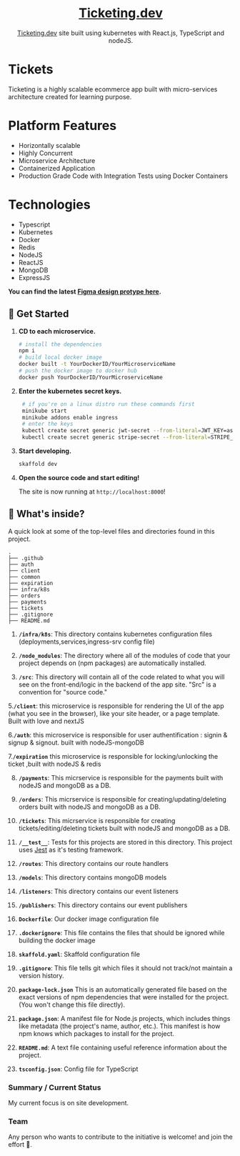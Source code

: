<h1 align="center"><a href="#">Ticketing.dev</a></h1>

<p align="center">
  <a href="#">Ticketing.dev</a> site built using kubernetes with React.js, TypeScript and nodeJS.
</p>


# Tickets
Ticketing is a highly scalable ecommerce app built with micro-services architecture created for learning purpose. 

# Platform Features

 - Horizontally scalable
 - Highly Concurrent
 - Microservice Architecture
 - Containerized Application
 - Production Grade Code with Integration Tests using Docker Containers
 
 # Technologies
 
 - Typescript
 - Kubernetes
 - Docker
 - Redis
 - NodeJS
 - ReactJS
 - MongoDB
 - ExpressJS

**You can find the latest [Figma design protype here](https://www.figma.com/file/lOxAGGg5KXb6nwie7zXkz6/NJ---Design-System?node-id=22%3A6086).**

## 🚀 Get Started

1. **CD to each microservice.**

   ```bash
   # install the dependencies
   npm i
   # build local docker image 
   docker built -t YourDockerID/YourMicroserviceName
   # push the docker image to docker hub
   docker push YourDockerID/YourMicroserviceName
   ```
2. **Enter the kubernetes secret keys.**
   ```bash
    # if you're on a linux distro run these commands first
    minikube start
    minikube addons enable ingress
    # enter the keys
    kubectl create secret generic jwt-secret --from-literal=JWT_KEY=asdf
    kubectl create secret generic stripe-secret --from-literal=STRIPE_KEY=your private stripe api key

   ```

1. **Start developing.**

   ```bash
   skaffold dev
   ```

1. **Open the source code and start editing!**

   The site is now running at `http://localhost:8000`!

## 🧐 What's inside?

A quick look at some of the top-level files and directories found in this project.

```console
.
├── .github
├── auth
├── client
├── common
├── expiration
├── infra/k8s
├── orders
├── payments
├── tickets
├── .gitignore
├── README.md
```

1. **`/infra/k8s`**: This directory contains kubernetes configuration files (deployments,services,ingress-srv config file)

2. **`/node_modules`**: The directory where all of the modules of code that your project depends on (npm packages) are automatically installed.

3. **`/src`**: This directory will contain all of the code related to what you will see on the front-end/logic in the backend of the app site. "Src" is a convention for "source code."

5.**`/client`**: this microservice is responsible for rendering the UI of the app (what you see in the browser), like your site header, or a page template. Built with love and nextJS

6.**`/auth`**: this microservice is responsible for user authentification : signin & signup & signout. built with nodeJS-mongoDB

7.**`/expiration`** this microservice is responsible for locking/unlocking the ticket ,built with nodeJS & redis 

8. **`/payments`**: This micrservice is responsible for the payments built with nodeJS and mongoDB as a DB.

9. **`/orders`**: This micrservice is responsible for creating/updating/deleting orders built with nodeJS and mongoDB as a DB.

10. **`/tickets`**: This micrservice is responsible for creating tickets/editing/deleting tickets built with nodeJS and mongoDB as a DB.

11. **`/__test__`**: Tests for this projects are stored in this directory. This project uses [Jest]("https://jestjs.io/) as it's testing framework.

12. **`/routes`**: This directory contains our route handlers

13. **`/models`**: This directory contains mongoDB models

14. **`/listeners`**: This directory contains our event listeners 

15. **`/publishers`**: This directory contains our event publishers 

16. **`Dockerfile`**: Our docker image configuration file 

17. **`.dockerignore`**: This file contains the files that should be ignored while building the docker image

18. **`skaffold.yaml`**: Skaffold configuration file 

19. **`.gitignore`**: This file tells git which files it should not track/not maintain a version history.

20. **`package-lock.json`** This is an automatically generated file based on the exact versions of  npm dependencies that were installed for the project. (You won't change this file directly).

21. **`package.json`**: A manifest file for Node.js projects, which includes things like metadata (the project's name, author, etc.). This manifest is how npm knows which packages to install for the project.

22. **`README.md`**: A text file containing useful reference information about the project.

23. **`tsconfig.json`**: Config file for TypeScript


### Summary / Current Status

My current focus is on site development.

### Team

Any person who wants to contribute to the initiative is welcome! and join the effort 🙌.

